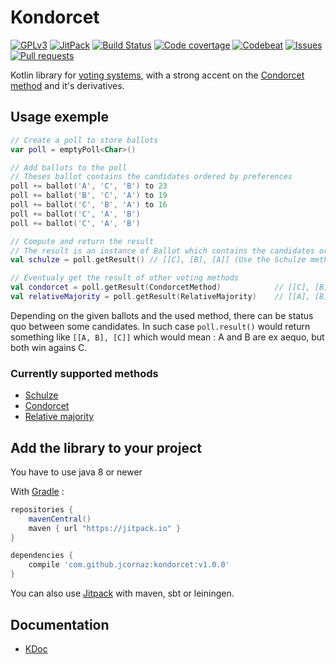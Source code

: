 # Kondorcet
[![GPLv3](https://img.shields.io/badge/license-LGPLv3-blue.svg)](https://raw.githubusercontent.com/jcornaz/kondorcet/master/LICENSE)
[![JitPack](https://jitpack.io/v/jcornaz/kondorcet.svg)](https://jitpack.io/#jcornaz/kondorcet)
[![Build Status](https://travis-ci.org/jcornaz/kondorcet.svg?branch=master)](https://travis-ci.org/jcornaz/kondorcet)
[![Code covertage](https://codecov.io/gh/jcornaz/kondorcet/branch/master/graph/badge.svg)](https://codecov.io/gh/jcornaz/kondorcet)
[![Codebeat](https://codebeat.co/badges/421770ad-085c-480e-97eb-b46b30234a5e)](https://codebeat.co/projects/github-com-jcornaz-kondorcet)
[![Issues](https://img.shields.io/github/issues/jcornaz/kondorcet.svg)](https://github.com/jcornaz/kondorcet/issues)
[![Pull requests](https://img.shields.io/github/issues-pr/jcornaz/kondorcet.svg)](https://github.com/jcornaz/kondorcet/pulls)

Kotlin library for [voting systems](https://en.wikipedia.org/wiki/Voting_system), with a strong accent on the [Condorcet method](https://en.wikipedia.org/wiki/Condorcet_method) and it's derivatives.

## Usage exemple
```kotlin
// Create a poll to store ballots
var poll = emptyPoll<Char>()

// Add ballots to the poll
// Theses ballot contains the candidates ordered by preferences
poll += ballot('A', 'C', 'B') to 23
poll += ballot('B', 'C', 'A') to 19
poll += ballot('C', 'B', 'A') to 16
poll += ballot('C', 'A', 'B')
poll += ballot('C', 'A', 'B')

// Compute and return the result
// The result is an instance of Ballot which contains the candidates ordered from the winners to the losers
val schulze = poll.getResult() // [[C], [B], [A]] (Use the Schulze method by default)

// Eventualy get the result of other voting methods
val condorcet = poll.getResult(CondorcetMethod)            // [[C], [B], [A]] (identical of the Schulze method in this case)
val relativeMajority = poll.getResult(RelativeMajority)    // [[A], [B], [C]]
```

Depending on the given ballots and the used method, there can be status quo between some candidates.
In such case `poll.result()` would return something like `[[A, B], [C]]` which would mean : A and B are ex aequo, but both win agains C.

### Currently supported methods
* [Schulze](https://en.wikipedia.org/wiki/Schulze_method)
* [Condorcet](https://en.wikipedia.org/wiki/Condorcet_method)
* [Relative majority](https://en.wikipedia.org/wiki/Plurality_(voting)#Majority_versus_plurality)

## Add the library to your project
You have to use java 8 or newer

With [Gradle](https://gradle.org) :
```gradle
repositories {
    mavenCentral()
    maven { url "https://jitpack.io" }
}

dependencies {
    compile 'com.github.jcornaz:kondorcet:v1.0.0'
}
```

You can also use [Jitpack](https://jitpack.io/#jcornaz/kraft) with maven, sbt or leiningen.

## Documentation
* [KDoc](https://jcornaz.github.io/kondorcet/doc/1.0/kondorcet/)
